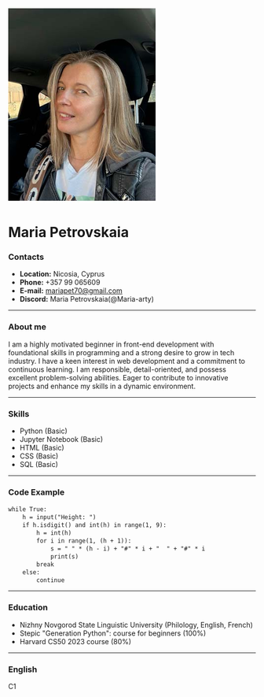 
![Photo](https://github.com/Maria-arty/rsschool-cv/blob/gh-pages/Photo2.jpg?raw=true)
# __Maria Petrovskaia__

### __Contacts__
* __Location:__ Nicosia, Cyprus
* __Phone:__ +357 99 065609
* __E-mail:__ mariapet70@gmail.com
* __Discord:__ Maria Petrovskaia(@Maria-arty)


***

### __About me__
I am a highly motivated beginner in front-end development with foundational skills in programming and a strong desire to grow in tech industry. I have a keen interest in web development and a commitment to continuous learning. I am responsible, detail-oriented, and possess excellent problem-solving abilities. Eager to contribute to innovative projects and enhance my skills in a dynamic environment.


***

### __Skills__
* Python (Basic)
* Jupyter Notebook (Basic)
* HTML (Basic)
* CSS (Basic)
* SQL (Basic)


***

### __Code Example__
```
while True:
    h = input("Height: ")
    if h.isdigit() and int(h) in range(1, 9):
        h = int(h)
        for i in range(1, (h + 1)):
            s = " " * (h - i) + "#" * i + "  " + "#" * i
            print(s)
        break
    else:
        continue
```


***

### __Education__
* Nizhny Novgorod State Linguistic University (Philology, English, French)
* Stepic "Generation Python": course for beginners (100%)
* Harvard CS50 2023 course (80%) 


***

### __English__
C1 
